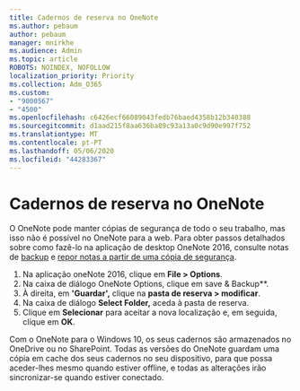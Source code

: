 ```yaml
---
title: Cadernos de reserva no OneNote
ms.author: pebaum
author: pebaum
manager: mnirkhe
ms.audience: Admin
ms.topic: article
ROBOTS: NOINDEX, NOFOLLOW
localization_priority: Priority
ms.collection: Adm_O365
ms.custom:
- "9000567"
- "4500"
ms.openlocfilehash: c6426ecf66089043fedb76baed4358b12b340388
ms.sourcegitcommit: d1aad215f8aa636ba89c93a13a0c9d90e997f752
ms.translationtype: MT
ms.contentlocale: pt-PT
ms.lasthandoff: 05/06/2020
ms.locfileid: "44283367"
---
```

# <a name="backup-notebooks-in-onenote"></a>Cadernos de reserva no OneNote

O OneNote pode manter cópias de segurança de todo o seu trabalho, mas isso não é possível no OneNote para a web. Para obter passos detalhados sobre como fazê-lo na aplicação de desktop OneNote 2016, consulte notas de [backup](https://support.office.com/article/back-up-notes-f58b34b0-611d-435e-87fa-7942a1767af4#id0eaabaaa=2016,_2013,_2010) e [repor notas a partir de uma cópia de segurança](https://support.microsoft.com/office/restore-notes-from-a-backup-5daf9cb0-6769-4998-a5de-f044fdd0d831).

1. Na aplicação oneNote 2016, clique em **File > Options**.
2. Na caixa de diálogo OneNote Options, clique em save & Backup**.
3. À direita, em **'Guardar',** clique na **pasta de reserva > modificar**.
4. Na caixa de diálogo **Select Folder,** aceda à pasta de reserva.
5. Clique em **Selecionar** para aceitar a nova localização e, em seguida, clique em **OK**.

Com o OneNote para o Windows 10, os seus cadernos são armazenados no OneDrive ou no SharePoint. Todas as versões do OneNote guardam uma cópia em cache dos seus cadernos no seu dispositivo, para que possa aceder-lhes mesmo quando estiver offline, e todas as alterações irão sincronizar-se quando estiver conectado.
